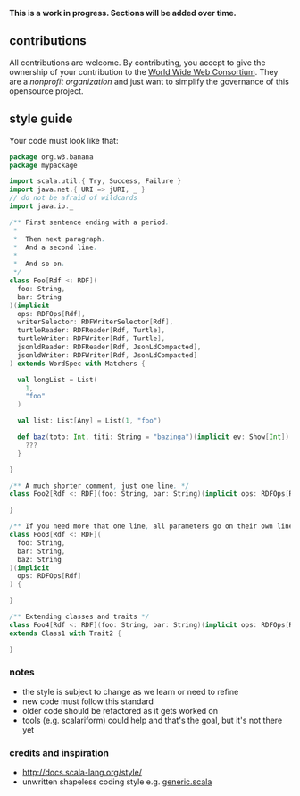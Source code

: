 **This is a work in progress. Sections will be added over time.**

## contributions

All contributions are welcome. By contributing, you accept to give the
ownership of your contribution to the [World Wide Web
Consortium](http://www.w3.org). They are a _nonprofit organization_
and just want to simplify the governance of this opensource project.


## style guide

Your code must look like that:

```scala
package org.w3.banana
package mypackage

import scala.util.{ Try, Success, Failure }
import java.net.{ URI => jURI, _ }
// do not be afraid of wildcards
import java.io._

/** First sentence ending with a period.
 *
 *  Then next paragraph.
 *  And a second line.
 *
 *  And so on.
 */
class Foo[Rdf <: RDF](
  foo: String,
  bar: String
)(implicit
  ops: RDFOps[Rdf],
  writerSelector: RDFWriterSelector[Rdf],
  turtleReader: RDFReader[Rdf, Turtle],
  turtleWriter: RDFWriter[Rdf, Turtle],
  jsonldReader: RDFReader[Rdf, JsonLdCompacted],
  jsonldWriter: RDFWriter[Rdf, JsonLdCompacted]
) extends WordSpec with Matchers {

  val longList = List(
    1,
    "foo"
  )

  val list: List[Any] = List(1, "foo")

  def baz(toto: Int, titi: String = "bazinga")(implicit ev: Show[Int]): Unit = {
    ???
  }

}

/** A much shorter comment, just one line. */
class Foo2[Rdf <: RDF](foo: String, bar: String)(implicit ops: RDFOps[Rdf]) {

}

/** If you need more that one line, all parameters go on their own line. */
class Foo3[Rdf <: RDF](
  foo: String,
  bar: String,
  baz: String
)(implicit
  ops: RDFOps[Rdf]
) {

}

/** Extending classes and traits */
class Foo4[Rdf <: RDF](foo: String, bar: String)(implicit ops: RDFOps[Rdf])
extends Class1 with Trait2 {

}
```

### notes

* the style is subject to change as we learn or need to refine
* new code must follow this standard
* older code should be refactored as it gets worked on
* tools (e.g. scalariform) could help and that's the goal, but it's not there yet

### credits and inspiration

* http://docs.scala-lang.org/style/
* unwritten shapeless coding style e.g. [generic.scala](https://github.com/milessabin/shapeless/blob/master/core/src/main/scala/shapeless/generic.scala)
